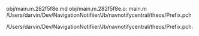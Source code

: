 obj/main.m.282f5f8e.md obj/main.m.282f5f8e.o: main.m \
  /Users/darvin/Dev/NavigationNotifiier/Jb/navnotifycentral/theos/Prefix.pch

/Users/darvin/Dev/NavigationNotifiier/Jb/navnotifycentral/theos/Prefix.pch:
